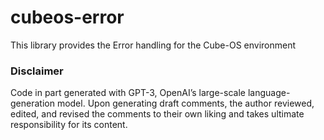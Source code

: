 # cubeos-error

This library provides the Error handling for the Cube-OS environment

### Disclaimer
Code in part generated with GPT-3, OpenAI’s large-scale language-generation model. Upon generating draft comments, the author reviewed, edited, and revised the comments to their own liking and takes ultimate responsibility for its content.